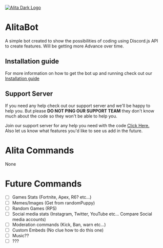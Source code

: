 [![Alita Dark Logo](https://cdn.discordapp.com/attachments/455063175277051934/679113277099474954/banner.PNG)](https://Patreon.com/KSJaay 'KSJaay')

# AlitaBot
A simple bot created to show the possibilities of coding using Discord.js API to create features. Will be getting more Advance over time.

## Installation guide
For more information on how to get the bot up and running check out our [Installation guide](https://ksjaay.gitbook.io/alitabot/)

## Support Server
If you need any help check out our support server and we'll be happy to help you. But please **DO NOT PING OUR SUPPORT TEAM** they don't know much about the code so they won't be able to help you.

Join our support server for any help you need with the code [Click Here.](https://discord.gg/u23va6C)
Also let us know what features you'd like to see us add in the future.

# Alita Commands

None

# Future Commands
- [ ] Games Stats (Fortnite, Apex, R6? etc...)
- [ ] Memes/Images (Get from randomPuppy)
- [ ] Random Games (RPS)
- [ ] Social media stats (Instagram, Twitter, YouTube etc... Compare Social media accounts)
- [ ] Moderation commands (Kick, Ban, warn etc...)
- [ ] Custom Embeds (No clue how to do this one)
- [ ] Music??
- [ ] ???
